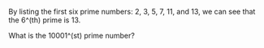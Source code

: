 By listing the first six prime numbers: 2, 3, 5, 7, 11, and 13, 
we can see that the 6^(th) prime is 13.

What is the 10001^(st) prime number?
